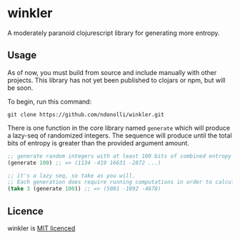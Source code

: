 # winkler

A moderately paranoid clojurescript library for generating more entropy.

## Usage

As of now, you must build from source and include manually with other projects.  This library has not yet been published to clojars or npm, but will be soon.

To begin, run this command:

`git clone https://github.com/ndonolli/winkler.git`


There is one function in the core library named `generate` which will produce a lazy-seq of randomized integers. The sequence will produce until the total bits of entropy is greater than the provided argument amount.

```clojure
;; generate random integers with at least 100 bits of combined entropy
(generate 100) ;; => (1134 -419 16631 -2872 ...)

;; it's a lazy seq, so take as you will.  
;; Each generation does require running computations in order to calculate entropy values.
(take 3 (generate 100)) ;; => (5081 -1092 -4678)
```

## Licence

winkler is [MIT licenced](license.txt)